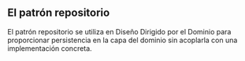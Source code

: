 ## El patrón repositorio

El patrón repositorio se utiliza en Diseño Dirigido por el Dominio para proporcionar persistencia en la capa del dominio sin acoplarla con una implementación concreta.
